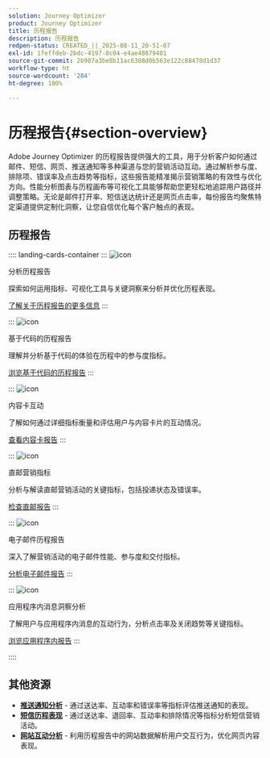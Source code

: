 ```yaml
---
solution: Journey Optimizer
product: Journey Optimizer
title: 历程报告
description: 历程报告
redpen-status: CREATED_||_2025-08-11_20-51-07
exl-id: 1feffdeb-2bdc-4197-8c04-e4ae48879401
source-git-commit: 2b907a3be8b11ac6308d0b563e122c88478d1d37
workflow-type: ht
source-wordcount: '284'
ht-degree: 100%

---
```


# 历程报告{#section-overview}

Adobe Journey Optimizer 的历程报告提供强大的工具，用于分析客户如何通过邮件、短信、网页、推送通知等多种渠道与您的营销活动互动。通过解析参与度、排除项、错误率及点击趋势等指标，这些报告能精准揭示营销策略的有效性与优化方向。性能分析图表与历程画布等可视化工具能够帮助您更轻松地追踪用户路径并调整策略。无论是邮件打开率、短信送达统计还是网页点击率，每份报告均聚焦特定渠道提供定制化洞察，让您自信优化每个客户触点的表现。

## 历程报告

:::: landing-cards-container
:::
![icon](https://cdn.experienceleague.adobe.com/icons/chart-line.svg?lang=zh-Hans)

分析历程报告

探索如何运用指标、可视化工具与关键洞察来分析并优化历程表现。

[了解关于历程报告的更多信息](../using/reports/journey-global-report-cja.md)
:::

:::
![icon](https://cdn.experienceleague.adobe.com/icons/code-branch.svg?lang=zh-Hans)

基于代码的历程报告

理解并分析基于代码的体验在历程中的参与度指标。

[浏览基于代码的历程报告](../using/reports/journey-global-report-cja-code.md)
:::

:::
![icon](https://cdn.experienceleague.adobe.com/icons/puzzle-piece.svg?lang=zh-Hans)

内容卡互动

了解如何通过详细指标衡量和评估用户与内容卡片的互动情况。

[查看内容卡报告](../using/reports/journey-global-report-cja-content.md)
:::

:::
![icon](https://cdn.experienceleague.adobe.com/icons/envelope.svg?lang=zh-Hans)

直邮营销指标

分析与解读直邮营销活动的关键指标，包括投递状态及错误率。

[检查直邮报告](../using/reports/journey-global-report-cja-direct.md)
:::

:::
![icon](https://cdn.experienceleague.adobe.com/icons/envelope-open.svg?lang=zh-Hans)

电子邮件历程报告

深入了解营销活动的电子邮件性能、参与度和交付指标。

[分析电子邮件报告](../using/reports/journey-global-report-cja-email.md)
:::

:::
![icon](https://cdn.experienceleague.adobe.com/icons/mobile.svg?lang=zh-Hans)

应用程序内消息洞察分析

了解用户与应用程序内消息的互动行为，分析点击率及关闭趋势等关键指标。

[浏览应用程序内报告](../using/reports/journey-global-report-cja-inapp.md)
:::

::::


## 其他资源

- **[推送通知分析](../using/reports/journey-global-report-cja-push.md)** - 通过送达率、互动率和错误率等指标评估推送通知的表现。
- **[短信历程表现](../using/reports/journey-global-report-cja-sms.md)** - 通过送达率、退回率、互动率和排除情况等指标分析短信营销活动。
- **[网站互动分析](../using/reports/journey-global-report-cja-web.md)** - 利用历程报告中的网站数据解析用户交互行为，优化网页内容表现。
